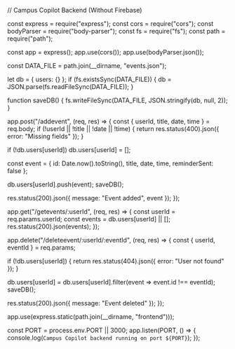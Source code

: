 
// Campus Copilot Backend (Without Firebase)

const express = require("express");
const cors = require("cors");
const bodyParser = require("body-parser");
const fs = require("fs");
const path = require("path");

const app = express();
app.use(cors());
app.use(bodyParser.json());

const DATA_FILE = path.join(__dirname, "events.json");

let db = { users: {} };
if (fs.existsSync(DATA_FILE)) {
  db = JSON.parse(fs.readFileSync(DATA_FILE));
}

function saveDB() {
  fs.writeFileSync(DATA_FILE, JSON.stringify(db, null, 2));
}

app.post("/addevent", (req, res) => {
  const { userId, title, date, time } = req.body;
  if (!userId || !title || !date || !time) {
    return res.status(400).json({ error: "Missing fields" });
  }

  if (!db.users[userId]) db.users[userId] = [];

  const event = {
    id: Date.now().toString(),
    title,
    date,
    time,
    reminderSent: false
  };

  db.users[userId].push(event);
  saveDB();

  res.status(200).json({ message: "Event added", event });
});

app.get("/getevents/:userId", (req, res) => {
  const userId = req.params.userId;
  const events = db.users[userId] || [];
  res.status(200).json(events);
});

app.delete("/deleteevent/:userId/:eventId", (req, res) => {
  const { userId, eventId } = req.params;

  if (!db.users[userId]) {
    return res.status(404).json({ error: "User not found" });
  }

  db.users[userId] = db.users[userId].filter(event => event.id !== eventId);
  saveDB();

  res.status(200).json({ message: "Event deleted" });
});

app.use(express.static(path.join(__dirname, "frontend")));

const PORT = process.env.PORT || 3000;
app.listen(PORT, () => {
  console.log(`Campus Copilot backend running on port ${PORT}`);
});

